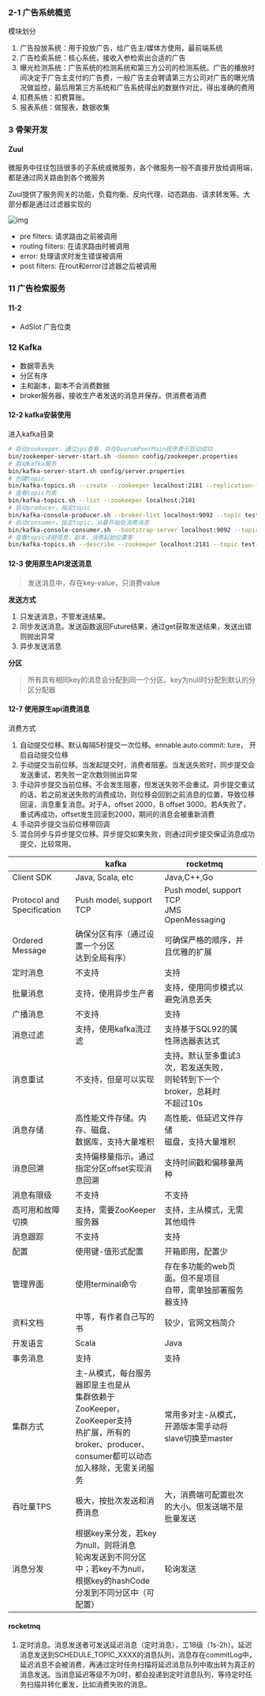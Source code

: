 ### 2-1 广告系统概览

模块划分

1. 广告投放系统：用于投放广告，给广告主/媒体方使用，最前端系统
2. 广告检索系统：核心系统，接收入参检索出合适的广告
3. 曝光检测系统：广告系统的检测系统和第三方公司的检测系统。广告的播放时间决定于广告主支付的广告费，一般广告主会聘请第三方公司对广告的曝光情况做监控，最后用第三方系统和广告系统得出的数据作对比，得出准确的费用
4. 扣费系统：扣费算账。
5. 报表系统：做报表，数据收集



### 3 骨架开发

#### Zuul

微服务中往往包括很多的子系统或微服务，各个微服务一般不直接开放给调用端，都是通过网关路由到各个微服务

Zuul提供了服务网关的功能，负载均衡、反向代理、动态路由、请求转发等。大部分都是通过过滤器实现的

![img](http://wx2.sinaimg.cn/mw690/c5ab9976ly1fytq9dcy57j21280jqgmx.jpg)

- pre filters: 请求路由之前被调用
- routing filters: 在请求路由时被调用
- error: 处理请求时发生错误被调用
- post filters: 在rout和error过滤器之后被调用



### 11 广告检索服务

#### 11-2

- AdSlot 广告位类

### 12 Kafka

- 数据零丢失
- 分区有序
- 主和副本，副本不会消费数据
- broker服务器，接收生产者发送的消息并保存。供消费者消费

#### 12-2 kafka安装使用

进入kafka目录

```sh
# 启动zookeeper，通过jps查看，存在QuorumPeerMain程序表示启动成功
bin/zookeeper-server-start.sh -daemon config/zookeeper.properties  
# 启动kafka服务
bin/kafka-server-start.sh config/server.properties
# 创建topic
bin/kafka-topics.sh --create --zookeeper localhost:2181 --replication-factor 1 --partitions 1 --topic test-001
# 查看topic列表
bin/kafka-topics.sh --list --zookeeper localhost:2181
# 启动producer，指定topic
bin/kafka-console-producer.sh --broker-list localhost:9092 --topic test-001
# 启动consumer，指定topic，从最开始处消费消息
bin/kafka-console-consumer.sh --bootstrap-server localhost:9092 --topic test-001 --from-beginning
# 查看topic详细信息，副本，消费起始位置等
bin/kafka-topics.sh --describe --zookeeper localhost:2181 --topic test-001
```

#### 12-3 使用原生API发送消息

> 发送消息中，存在key-value，只消费value

**发送方式**

1. 只发送消息，不管发送结果。
2. 同步发送消息。发送函数返回Future结果，通过get获取发送结果，发送出错则抛出异常
3. 异步发送消息

**分区**

> 所有具有相同key的消息会分配到同一个分区。key为null时分配到默认的分区分配器

#### 12-7 使用原生api消费消息

消费方式

1. 自动提交位移。默认每隔5秒提交一次位移。ennable.auto.commit: ture， 开启自动提交位移
2. 手动提交当前位移。当发起提交时，消费者阻塞。当发送失败时，同步提交会发送重试，若失败一定次数则抛出异常
3. 手动异步提交当前位移。不会发生阻塞，但发送失败不会重试。异步提交重试的话，若之前发送失败的消费成功，则位移会回到之前消息的位置，导致位移回滚，消息重复消息。对于A，offset 2000，B offset 3000。若A失败了，重试再成功，offset发生回滚到2000，期间的消息会被重新消费
4. 手动异步提交当前位移带回调
5. 混合同步与异步提交位移。异步提交如果失败，则通过同步提交保证消息成功提交，比较常用。



|                            | kafka                                                        | rocketmq                                                     |      |
| -------------------------- | ------------------------------------------------------------ | ------------------------------------------------------------ | ---- |
| Client SDK                 | Java, Scala, etc                                             | Java,C++,Go                                                  |      |
| Protocol and Specification | Push model, support TCP                                      | Push model, support TCP<br />JMS<br />OpenMessaging          |      |
| Ordered Message            | 确保分区有序（通过设置一个分区<br />达到全局有序）           | 可确保严格的顺序，并且优雅的扩展                             |      |
| 定时消息                   | 不支持                                                       | 支持                                                         |      |
| 批量消息                   | 支持，使用异步生产者                                         | 支持，使用同步模式以避免消息丢失                             |      |
| 广播消息                   | 不支持                                                       | 支持                                                         |      |
| 消息过滤                   | 支持，使用kafka流过滤                                        | 支持基于SQL92的属性筛选器表达式                              |      |
| 消息重试                   | 不支持，但是可以实现                                         | 支持。默认至多重试3次，若发送失败，<br />则轮转到下一个broker，总耗时<br />不超过10s |      |
| 消息存储                   | 高性能文件存储。内存、磁盘、<br />数据库，支持大量堆积       | 高性能、低延迟文件存储<br />磁盘，支持大量堆积               |      |
| 消息回溯                   | 支持偏移量指示。通过指定分区offset实现消息回溯               | 支持时间戳和偏移量两种                                       |      |
| 消息有限级                 | 不支持                                                       | 不支持                                                       |      |
| 高可用和故障切换           | 支持，需要ZooKeeper服务器                                    | 支持，主从模式，无需其他组件                                 |      |
| 消息跟踪                   | 不支持                                                       | 支持                                                         |      |
| 配置                       | 使用键-值形式配置                                            | 开箱即用，配置少                                             |      |
| 管理界面                   | 使用terminal命令                                             | 存在多功能的web页面。但不是项目<br />自带，需单独部署服务器支持 |      |
| 资料文档                   | 中等，有作者自己写的书                                       | 较少，官网文档简介                                           |      |
| 开发语言                   | Scala                                                        | Java                                                         |      |
| 事务消息                   | 支持                                                         | 支持                                                         |      |
| 集群方式                   | 主-从模式，每台服务器即是主也是从<br /> 集群依赖于ZooKeeper，ZooKeeper支持<br />热扩展，所有的broker、producer、consumer都可以动态加入移除，无需关闭服务 | 常用多对主-从模式，开源版本需手动将slave切换至master         |      |
| 吞吐量TPS                  | 极大，按批次发送和消费消息                                   | 大，消费端可配置批次的大小。但发送端不是批量发送             |      |
| 消息分发                   | 根据key来分发，若key为null，则将消息<br />轮询发送到不同分区中；若key不为null，<br />根据key的hashCode分发到不同分区中（可配置） | 轮询发送                                                     |      |

#### rocketmq

1. 定时消息。消息发送者可发送延迟消息（定时消息），工18级（1s-2h）。延迟消息发送到SCHEDULE_TOPIC_XXXX的消息队列，消息存在commitLog中，延迟消息不会被消费，再通过定时任务扫描将延迟消息队列中取出转为真正的消息发送。当消息延迟等级不为0时，都会投递到定时消息队列，等待定时任务扫描并转化重发，比如消费失败的消息。
